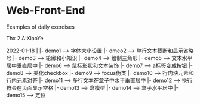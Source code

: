 # Web-Front-End
Examples of daily exercises

Thx 2 AiXiaoYe

2022-01-18
    |
    |- demo1  --> 字体大小设置
    |- dmeo2  --> 单行文本截断和显示省略号
    |- demo3  --> 轮廓和小知识
    |- demo4  --> 绘制三角形
    |- demo5  --> 文本水平居中垂直居中
    |- demo6  --> 鼠标形状和文本装饰
    |- demo7  --> a标签变成按钮
    |- demo8  --> 美化checkbox
    |- demo9  --> focus伪类
    |- demo10 --> 行内块元素和行内元素对齐
    |- demo11 --> 多行文本在盒子中水平垂直居中
    |- demo12 --> 换行符会在页面显示空格
    |- demo13 --> 盒模型
    |- demo14 --> 盒子水平居中
    |- demo15 --> 定位